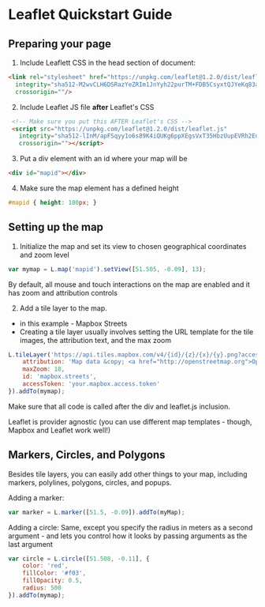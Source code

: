 # Leaflet Quickstart Guide

## Preparing your page

1. Include Leaflett CSS in the head section of document:

 ```html
 <link rel="stylesheet" href="https://unpkg.com/leaflet@1.2.0/dist/leaflet.css"
   integrity="sha512-M2wvCLH6DSRazYeZRIm1JnYyh22purTM+FDB5CsyxtQJYeKq83arPe5wgbNmcFXGqiSH2XR8dT/fJISVA1r/zQ=="
   crossorigin=""/>
```

2. Include Leaflet JS file **after** Leaflet's CSS
```html
 <!-- Make sure you put this AFTER Leaflet's CSS -->
 <script src="https://unpkg.com/leaflet@1.2.0/dist/leaflet.js"
   integrity="sha512-lInM/apFSqyy1o6s89K4iQUKg6ppXEgsVxT35HbzUupEVRh2Eu9Wdl4tHj7dZO0s1uvplcYGmt3498TtHq+log=="
   crossorigin=""></script>
```

3. Put a div element with an id where your map will be

```html
<div id="mapid"></div>
```

4. Make sure the map element has a defined height
```css
#mapid { height: 180px; }
```

## Setting up the map

1. Initialize the map and set its view to chosen geographical coordinates and zoom level

```js
var mymap = L.map('mapid').setView([51.505, -0.09], 13);
```

By default, all mouse and touch interactions on the map are enabled and it has zoom and attribution controls

2. Add a tile layer to the map. 
  - in this example - Mapbox Streets
  - Creating a tile layer usually involves setting the URL template for the tile images, the attribution text, and the max zoom

```js
L.tileLayer('https://api.tiles.mapbox.com/v4/{id}/{z}/{x}/{y}.png?access_token={accessToken}', {
    attribution: 'Map data &copy; <a href="http://openstreetmap.org">OpenStreetMap</a> contributors, <a href="http://creativecommons.org/licenses/by-sa/2.0/">CC-BY-SA</a>, Imagery © <a href="http://mapbox.com">Mapbox</a>',
    maxZoom: 18,
    id: 'mapbox.streets',
    accessToken: 'your.mapbox.access.token'
}).addTo(mymap);
```

Make sure that all code is called after the div and leaflet.js inclusion.

Leaflet is provider agnostic (you can use different map templates - though, Mapbox and Leaflet work well!)

## Markers, Circles, and Polygons

Besides tile layers, you can easily add other things to your map, including markers, polylines, polygons, circles, and popups.

Adding a marker:
```js
var marker = L.marker([51.5, -0.09]).addTo(myMap);
```

Adding a circle:
Same, except you specify the radius in meters as a second argument - and lets you control how it looks by passing arguments as the last argument

```js
var circle = L.circle([51.508, -0.11], {
    color: 'red',
    fillColor: '#f03',
    fillOpacity: 0.5,
    radius: 500
}).addTo(mymap);
```